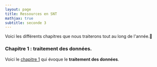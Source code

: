 ```yaml
---
layout: page
title: Ressources en SNT
mathjax: true
subtitle: seconde 3
---
```


Voici les différents chapitres que nous traiterons tout au long de l'année.:punch:



### Chapitre 1 : traitement des données.

Voici  le [chapitre 1](/SNT/Ch01_Donnees.pdf) qui évoque le  **traitement des données**.




 












